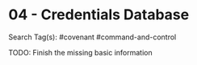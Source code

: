 # 04 - Credentials Database

Search Tag(s): #covenant #command-and-control

TODO: Finish the missing basic information